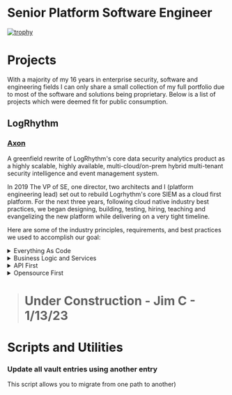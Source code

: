 # Senior Platform Software Engineer

[![trophy](https://github-profile-trophy.vercel.app/?username=ryo-ma&theme=onedark)](https://github.com/ryo-ma/github-profile-trophy)


# Projects

With a majority of my 16 years in enterprise security, software and engineering fields I can only share a small collection of my full portfolio due to most of the software and solutions being proprietary.  Below is a list of projects which were deemed fit for public consumption.

## LogRhythm

### [Axon](https://logrhythm.com/products/logrhythm-axon/)

A greenfield rewrite of LogRhythm's core data security analytics product as a highly scalable, highly available, multi-cloud/on-prem hybrid multi-tenant security intelligence and event management system.

In 2019 The VP of SE, one director, two architects and I (platform engineering lead) set out to rebuild Logrhythm's core SIEM as a cloud first platform.  For the next three years, following cloud native industry best practices, we began designing, building, testing, hiring, teaching and evangelizing the new platform while delivering on a very tight timeline.

Here are some of the industry principles, requirements, and best practices we used to accomplish our goal:

<details><summary>Everything As Code</summary><p>
- Infrastructure, pipeline, services, configuration, environments and platform.  Why? For the single source of truth, visibility, collaboration, versioning, security and auditing that a central VCS can provide.  It forces you to introduce developer tools to non-developers, which is tough but worth it in the end because it lends well to collaborating in globally distributed work force.  
- Atomic commits = atomic versions which enables intelligent service deployments (rollforward/rollback).  
- Most VCS systems include deep integrations for CI/CD tools, i.e github actions to build a full SDLC out of parallelizable, on-demand, asynchronous workflows for continuously building, testing, scanning, releasing, deploying and promoting services.  The chosen CI/CD tool should allow for custom runtime.
</p></details>

<details><summary>Business Logic and Services</summary><p>
- The platform will combine both synchronous and asynchronous architectures with a preference given to asynchronous services that can be parallelized and stateless.  For services that require state should 
- The chosen language must be widely used in enterprise computing,
</p></details>
  
<details><summary>API First</summary><p>
- The platform should be able to receive and respond quickly to very large, apikey and fluctuating volumes of data from remote connections.  As well as support concurrent, and geographically sparse connections from users of any externally exposed APIs and UIs.  Both types of connections should be scalable, load balanced, and deployable to MOST global regions.
- Data sent should be stored and replicated to a distributed and highly available datastore.
- The service should be highly available starting at three 99.9's and moving to four 99.99% uptime with monitoring.
</p></details>
  
<details><summary>Opensource First</summary><p>
- # TODO: complete  section
</p></details>

> # Under Construction - Jim C - 1/13/23


# Scripts and Utilities
  
### Update all vault entries using another entry 

This script allows you to migrate from one path to another)

